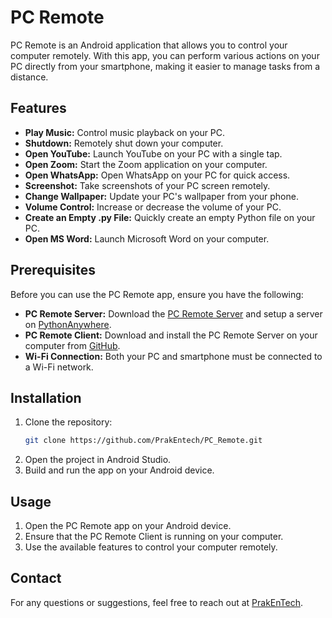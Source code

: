 # PC Remote

PC Remote is an Android application that allows you to control your computer remotely. With this app, you can perform various actions on your PC directly from your smartphone, making it easier to manage tasks from a distance.

## Features

- **Play Music:** Control music playback on your PC.
- **Shutdown:** Remotely shut down your computer.
- **Open YouTube:** Launch YouTube on your PC with a single tap.
- **Open Zoom:** Start the Zoom application on your computer.
- **Open WhatsApp:** Open WhatsApp on your PC for quick access.
- **Screenshot:** Take screenshots of your PC screen remotely.
- **Change Wallpaper:** Update your PC's wallpaper from your phone.
- **Volume Control:** Increase or decrease the volume of your PC.
- **Create an Empty .py File:** Quickly create an empty Python file on your PC.
- **Open MS Word:** Launch Microsoft Word on your computer.

## Prerequisites

Before you can use the PC Remote app, ensure you have the following:

- **PC Remote Server:** Download the [PC Remote Server](https://github.com/PrakEntech/PC_Remote/tree/main/Web%20Server%20Flask) and setup a server on [PythonAnywhere](https://pythonanywhere.com).
- **PC Remote Client:** Download and install the PC Remote Server on your computer from [GitHub](https://github.com/PrakEntech/PC_Remote/tree/main/Client).
- **Wi-Fi Connection:** Both your PC and smartphone must be connected to a Wi-Fi network.

## Installation

1. Clone the repository:
   ```bash
   git clone https://github.com/PrakEntech/PC_Remote.git
   ```
2. Open the project in Android Studio.
3. Build and run the app on your Android device.

## Usage

1. Open the PC Remote app on your Android device.
2. Ensure that the PC Remote Client is running on your computer.
3. Use the available features to control your computer remotely.

## Contact

For any questions or suggestions, feel free to reach out at [PrakEnTech](mailto:prakhartech983@gmail.com).
